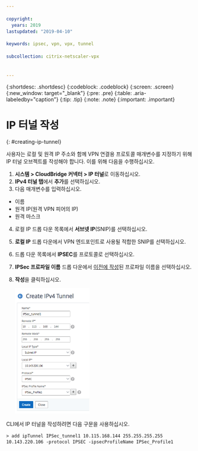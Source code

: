 ```yaml
---

copyright:
  years: 2019
lastupdated: "2019-04-10"

keywords: ipsec, vpn, vpx, tunnel

subcollection: citrix-netscaler-vpx


---
```


{:shortdesc: .shortdesc}
{:codeblock: .codeblock}
{:screen: .screen}
{:new_window: target="_blank"}
{:pre: .pre}
{:table: .aria-labeledby="caption"}
{:tip: .tip}
{:note: .note}
{:important: .important}

# IP 터널 작성
{: #creating-ip-tunnel}

사용자는 로컬 및 원격 IP 주소와 함께 VPN 연결용 프로토콜 매개변수를 지정하기 위해 IP 터널 오브젝트를 작성해야 합니다. 이를 위해 다음을 수행하십시오.

1.	**시스템 > CloudBridge 커넥터 > IP 터널**로 이동하십시오. 
2.	**IPv4 터널 탭**에서 **추가**를 선택하십시오.
3.	다음 매개변수를 입력하십시오.
  *	이름
  *	원격 IP(원격 VPN 피어의 IP)
  *	원격 마스크
4.	로컬 IP 드롭 다운 목록에서 **서브넷 IP**(SNIP)를 선택하십시오. 
5.	**로컬 IP** 드롭 다운에서 VPN 엔드포인트로 사용될 적합한 SNIP를 선택하십시오. 
6.	드롭 다운 목록에서 **IPSEC**를 프로토콜로 선택하십시오. 
7.	**IPSec 프로파일 이름** 드롭 다운에서 [이전에 작성](/docs/infrastructure/citrix-netscaler-vpx?topic=citrix-netscaler-vpx-enable-required-features-in-vpx)된 프로파일 이름을 선택하십시오. 
8.	**작성**을 클릭하십시오.

    <img src="images/ipsecCreateIPtunnel.png" alt="그림" style="width: 200px;"/>

CLI에서 IP 터널을 작성하려면 다음 구문을 사용하십시오. 
  
  ```
  > add ipTunnel IPSec_tunnel1 10.115.168.144 255.255.255.255 10.143.220.106 -protocol IPSEC -ipsecProfileName IPSec_Profile1
  
  ```
